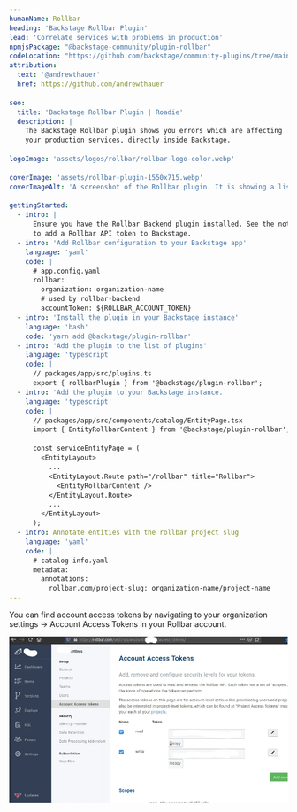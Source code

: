 ```yaml
---
humanName: Rollbar
heading: 'Backstage Rollbar Plugin'
lead: 'Correlate services with problems in production'
npmjsPackage: "@backstage-community/plugin-rollbar"
codeLocation: "https://github.com/backstage/community-plugins/tree/main/workspaces/rollbar/plugins/rollbar"
attribution:
  text: '@andrewthauer'
  href: https://github.com/andrewthauer

seo:
  title: 'Backstage Rollbar Plugin | Roadie'
  description: |
    The Backstage Rollbar plugin shows you errors which are affecting
    your production services, directly inside Backstage.

logoImage: 'assets/logos/rollbar/rollbar-logo-color.webp'

coverImage: 'assets/rollbar-plugin-1550x715.webp'
coverImageAlt: 'A screenshot of the Rollbar plugin. It is showing a list of errors.'

gettingStarted:
  - intro: |
      Ensure you have the Rollbar Backend plugin installed. See the notes below to learn how
      to add a Rollbar API token to Backstage.
  - intro: 'Add Rollbar configuration to your Backstage app'
    language: 'yaml'
    code: |
      # app.config.yaml
      rollbar:
        organization: organization-name
        # used by rollbar-backend
        accountToken: ${ROLLBAR_ACCOUNT_TOKEN}
  - intro: 'Install the plugin in your Backstage instance'
    language: 'bash'
    code: 'yarn add @backstage/plugin-rollbar'
  - intro: 'Add the plugin to the list of plugins'
    language: 'typescript'
    code: |
      // packages/app/src/plugins.ts
      export { rollbarPlugin } from '@backstage/plugin-rollbar';
  - intro: 'Add the plugin to your Backstage instance.'
    language: 'typescript'
    code: |
      // packages/app/src/components/catalog/EntityPage.tsx
      import { EntityRollbarContent } from '@backstage/plugin-rollbar';

      const serviceEntityPage = (
        <EntityLayout>
          ...
          <EntityLayout.Route path="/rollbar" title="Rollbar">
            <EntityRollbarContent />
          </EntityLayout.Route>
          ...
        </EntityLayout>
      );
  - intro: Annotate entities with the rollbar project slug
    language: 'yaml'
    code: |
      # catalog-info.yaml
      metadata:
        annotations:
          rollbar.com/project-slug: organization-name/project-name
---
```


You can find account access tokens by navigating to your organization settings -> Account Access Tokens in your Rollbar account.


![Rollbar access token page](./rollbar-access-tokens.webp)
